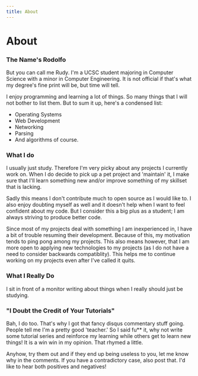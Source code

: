```yaml
---
title: About
---
```


<h1>About</h1>

### The Name's Rodolfo

But you can call me Rudy. I'm a UCSC student majoring in Computer Science with
a minor in Computer Engineering. It is not official if that's what my degree's
fine print will be, but time will tell.

I enjoy programming and learning a lot of things. So many things that I will not
bother to list them. But to sum it up, here's a condensed list:

- Operating Systems
- Web Development
- Networking
- Parsing
- And algorithms of course.

### What I do

I usually just study. Therefore I'm very picky about any projects I currently
work on. When I do decide to pick up a pet project and 'maintain' it, I make
sure that I'll learn something new and/or improve something of my skillset that
is lacking.

Sadly this means I don't contribute much to open source as I would like to. I
also enjoy doubting myself as well and it doesn't help when I want to feel 
confident about my code. But I consider this a big plus as a student; I am
always striving to produce better code.

Since most of my projects deal with something I am inexperienced in, I have a
bit of trouble resuming their development. Because of this, my motivation tends
to ping pong among my projects. This also means however, that I am more open to
applying new technologies to my projects (as I do not have a need to consider
backwards compatiblity). This helps me to continue working on my projects even
after I've called it quits.

### What I Really Do

I sit in front of a monitor writing about things when I really should just be
studying.

### "I Doubt the Credit of Your Tutorials"

Bah, I do too. That's why I got that fancy disqus commentary stuff going. People
tell me I'm a pretty good 'teacher.' So I said fu** it, why not write some
tutorial series and reinforce my learning while others get to learn new things!
It is a win win in my opinion.  That rhymed a little.

Anyhow, try them out and if they end up being useless to you, let me know why
in the comments. If you have a contradictory case, also post that. I'd like to
hear both positives and negatives!